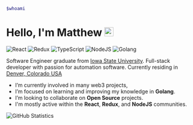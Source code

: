 ```bash
$whoami
```
# Hello, I'm Matthew <img src="https://user-images.githubusercontent.com/1303154/88677602-1635ba80-d120-11ea-84d8-d263ba5fc3c0.gif" width="24px" alt="hi">

![React](https://img.shields.io/badge/React-100%25-54D2F9)
![Redux](https://img.shields.io/badge/Redux-100%25-472A75)
![TypeScript](https://img.shields.io/badge/TypeScript-100%25-255EB2)
![NodeJS](https://img.shields.io/badge/NodeJS-100%25-0E5D03)
![Golang](https://img.shields.io/badge/Golang-75%25-7fd5ea)

Software Engineer graduate from [Iowa State University](https://www.iastate.edu). Full-stack developer with passion for automation software. Currently residing in [Denver, Colorado USA](https://www.google.com/maps/place/Denver,+CO)

- I’m currently involved in many web3 projects,
- I’m focused on learning and improving my knowledge in **Golang**.
- I’m looking to collaborate on **Open Source** projects.
- I'm mostly active within the **React**, **Redux**, and **NodeJS** communities.

![GitHub Statistics](https://github-readme-stats.vercel.app/api?username=walmat&show_icons=true&hide_border=true)
